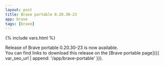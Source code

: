 ```yaml
---
layout: post
title: Brave portable 0.20.30-23
app: brave
tags: [brave]
---
```

{% include vars.html %}

Release of Brave portable 0.20.30-23 is now available.<br />
You can find links to download this release on the [Brave portable page]({{ var_seo_url | append: '/app/brave-portable' }}).